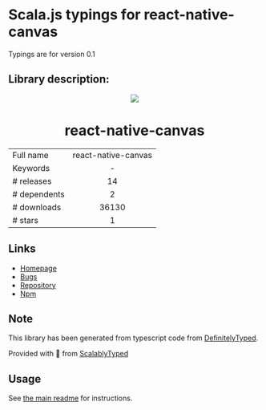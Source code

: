 
# Scala.js typings for react-native-canvas

Typings are for version 0.1

## Library description:
<div align="center"> <img src="https://emojipedia-us.s3.amazonaws.com/thumbs/240/apple/96/fireworks_1f386.png"/> <h1>react-native-canvas</h1> </div>

|                    |                 |
| ------------------ | :-------------: |
| Full name          | react-native-canvas |
| Keywords           | - |
| # releases         | 14 |
| # dependents       | 2 |
| # downloads        | 36130 |
| # stars            | 1 |

## Links
- [Homepage](https://github.com/iddan/react-native-canvas#readme)
- [Bugs](https://github.com/iddan/react-native-canvas/issues)
- [Repository](https://github.com/iddan/react-native-canvas)
- [Npm](https://www.npmjs.com/package/react-native-canvas)
    


## Note
This library has been generated from typescript code from [DefinitelyTyped](https://definitelytyped.org).

Provided with :purple_heart: from [ScalablyTyped](https://github.com/oyvindberg/ScalablyTyped)

## Usage
See [the main readme](../../readme.md) for instructions.



